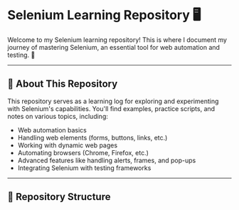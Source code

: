 # Selenium Learning Repository 🖥️

Welcome to my Selenium learning repository! This is where I document my journey of mastering Selenium, an essential tool for web automation and testing. 🚀  

---

## 🧐 About This Repository  

This repository serves as a learning log for exploring and experimenting with Selenium's capabilities. You'll find examples, practice scripts, and notes on various topics, including:  

- Web automation basics  
- Handling web elements (forms, buttons, links, etc.)  
- Working with dynamic web pages  
- Automating browsers (Chrome, Firefox, etc.)  
- Advanced features like handling alerts, frames, and pop-ups  
- Integrating Selenium with testing frameworks  

---

## 📂 Repository Structure  

